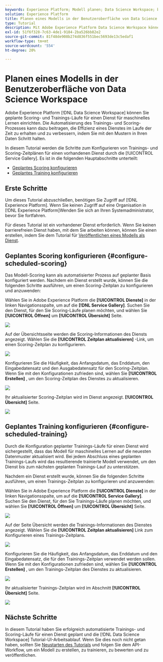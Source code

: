 ```yaml
---
keywords: Experience Platform; Modell planen; Data Science Workspace; beliebte Themen; Scoring planen; Schulungen planen
solution: Experience Platform
title: Planen eines Modells in der Benutzeroberfläche von Data Science Workspace
type: Tutorial
description: Mit Adobe Experience Platform Data Science Workspace können Sie geplante Scoring- und Trainings-Läufe auf einem Dienst für maschinelles Lernen einrichten. Die Automatisierung des Trainings- und Bewertungsvorgangs kann dazu beitragen, die Effizienz eines Service im Laufe der Zeit zu erhalten und zu verbessern, indem Sie über Muster in Ihren Daten auf dem Laufenden bleiben.
exl-id: 51f6f328-7c63-4de1-9184-2ba526bb82e2
source-git-commit: 81f48de908b274d836f551bec5693de13c5edaf1
workflow-type: tm+mt
source-wordcount: '554'
ht-degree: 20%

---
```


# Planen eines Modells in der Benutzeroberfläche von Data Science Workspace

Adobe Experience Platform [!DNL Data Science Workspace] können Sie geplante Scoring- und Trainings-Läufe für einen Dienst für maschinelles Lernen einrichten. Die Automatisierung des Trainings- und Scoring-Prozesses kann dazu beitragen, die Effizienz eines Dienstes im Laufe der Zeit zu erhalten und zu verbessern, indem Sie mit den Mustern in Ihren Daten Schritt halten.

In diesem Tutorial werden die Schritte zum Konfigurieren von Trainings- und Scoring-Zeitplänen für einen vorhandenen Dienst durch die [!UICONTROL Service Gallery]. Es ist in die folgenden Hauptabschnitte unterteilt:

- [Geplantes Scoring konfigurieren](#configure-scheduled-scoring)
- [Geplantes Training konfigurieren](#configure-scheduled-training)

## Erste Schritte

Um dieses Tutorial abzuschließen, benötigen Sie Zugriff auf [!DNL Experience Platform]. Wenn Sie keinen Zugriff auf eine Organisation in [!DNL Experience Platform]Wenden Sie sich an Ihren Systemadministrator, bevor Sie fortfahren.

Für dieses Tutorial ist ein vorhandener Dienst erforderlich. Wenn Sie keinen barrierefreien Dienst haben, mit dem Sie arbeiten können, können Sie einen erstellen, indem Sie dem Tutorial für [Veröffentlichen eines Modells als Dienst](./publish-model-service-ui.md).

## Geplantes Scoring konfigurieren {#configure-scheduled-scoring}

Das Modell-Scoring kann als automatisierter Prozess auf geplanter Basis konfiguriert werden. Nachdem ein Dienst erstellt wurde, können Sie die folgenden Schritte ausführen, um einen Scoring-Zeitplan zu konfigurieren und anzuwenden:

Wählen Sie in Adobe Experience Platform die **[!UICONTROL Dienste]** in der linken Navigationsspalte, um auf die **[!DNL Service Gallery]**. Suchen Sie den Dienst, für den Sie Scoring-Läufe planen möchten, und wählen Sie **[!UICONTROL Öffnen]** um **[!UICONTROL Übersicht]** Seite.

![](../images/models-recipes/schedule/select_service.png)

Auf der Übersichtsseite werden die Scoring-Informationen des Diensts angezeigt. Wählen Sie die **[!UICONTROL Zeitplan aktualisieren]** -Link, um einen Scoring-Zeitplan zu konfigurieren.

![](../images/models-recipes/schedule/update_scoring.png)

Konfigurieren Sie die Häufigkeit, das Anfangsdatum, das Enddatum, den Eingabedatensatz und den Ausgabedatensatz für den Scoring-Zeitplan. Wenn Sie mit den Konfigurationen zufrieden sind, wählen Sie **[!UICONTROL Erstellen]** , um den Scoring-Zeitplan des Dienstes zu aktualisieren.

![](../images/models-recipes/schedule/set_scoring_schedule.png)

Ihr aktualisierter Scoring-Zeitplan wird im Dienst angezeigt. **[!UICONTROL Übersicht]** Seite.

![](../images/models-recipes/schedule/scoring_set.png)

## Geplantes Training konfigurieren {#configure-scheduled-training}

Durch die Konfiguration geplanter Trainings-Läufe für einen Dienst wird sichergestellt, dass das Modell für maschinelles Lernen auf die neuesten Datenmuster aktualisiert wird. Bei jedem Abschluss eines geplanten Trainings-Laufs wird das resultierende trainierte Modell verwendet, um den Dienst bis zum nächsten geplanten Trainings-Lauf zu unterstützen.

Nachdem ein Dienst erstellt wurde, können Sie die folgenden Schritte ausführen, um einen Trainings-Zeitplan zu konfigurieren und anzuwenden:

Wählen Sie in Adobe Experience Platform die **[!UICONTROL Dienste]** in der linken Navigationsspalte, um auf die **[!UICONTROL Service Gallery]**. Suchen Sie den Dienst, für den Sie Trainings-Läufe planen möchten, und wählen Sie **[!UICONTROL Öffnen]** um **[!UICONTROL Übersicht]** Seite.

![](../images/models-recipes/schedule/select_service.png)

Auf der Seite Übersicht werden die Trainings-Informationen des Dienstes angezeigt. Wählen Sie die **[!UICONTROL Zeitplan aktualisieren]** Link zum Konfigurieren eines Trainings-Zeitplans.

![](../images/models-recipes/schedule/update_training.png)

Konfigurieren Sie die Häufigkeit, das Anfangsdatum, das Enddatum und den Eingabedatensatz, die für den Trainings-Zeitplan verwendet werden sollen. Wenn Sie mit den Konfigurationen zufrieden sind, wählen Sie **[!UICONTROL Erstellen]** , um den Trainings-Zeitplan des Dienstes zu aktualisieren.

![](../images/models-recipes/schedule/set_training_schedule.png)

Ihr aktualisierter Trainings-Zeitplan wird im Abschnitt **[!UICONTROL Übersicht]** Seite.

![](../images/models-recipes/schedule/training_set.png)

## Nächste Schritte

In diesem Tutorial haben Sie erfolgreich automatisierte Trainings- und Scoring-Läufe für einen Dienst geplant und die [!DNL Data Science Workspace] Tutorial-UI-Arbeitsablauf. Wenn Sie dies noch nicht getan haben, sollten Sie [Neustarten des Tutorials](./create-retails-sales-dataset.md) und folgen Sie dem API-Workflow, um ein Modell zu erstellen, zu trainieren, zu bewerten und zu veröffentlichen.
